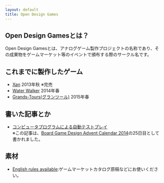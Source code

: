 ```yaml
---
layout: default
title: Open Design Games
---
```


## Open Design Gamesとは？

Open Design Gamesとは、アナログゲーム製作プロジェクトの名称であり、その成果物をゲームマーケット等のイベントで頒布する際のサークル名です。

## これまでに製作したゲーム

* [Xan](products/xan.html) 2013年秋 ※完売
* [Water Walker](products/water_walker.html) 2014年春
* [Grands-Tours(グランツール)](products/grands_tours.html) 2015年春

## 書いた記事とか

* [コンピュータプログラムによる自動テストプレイ](topics/2014-12-25/board_game_design_advent_calendar_2014-12-25.html)  
※この記事は、<a href="http://www.adventar.org/calendars/447" target="_blank">Board Game Design Advent Calendar 2014</a>の25日目として書かれました。

## 素材

* [English rules available](download/English_rules_available.png):ゲームマーケットカタログ原稿などにお使いください。
